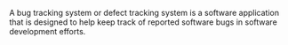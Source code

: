 A bug tracking system or defect tracking system is a software application that is designed to help keep track of reported software bugs in software development efforts.
